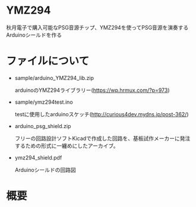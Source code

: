 # YMZ294

秋月電子で購入可能なPSG音源チップ、YMZ294を使ってPSG音源を演奏するArduinoシールドを作る

# ファイルについて

- sample/arduino_YMZ294_lib.zip

  arduinoのYMZ294ライブラリー(<https://wp.hrmux.com/?p=973>)

- sample/ymz294test.ino

  testに使用したarduinoスケッチ(<http://curious4dev.mydns.jp/post-362/>)



- arduino_psg_shield.zip

  フリーの回路設計ソフトKicadで作成した回路を、基板試作メーカーに発注するための形式に一纏めにしたアーカイブ。

- ymz294_shield.pdf

  Arduinoシールドの回路図

# 概要

